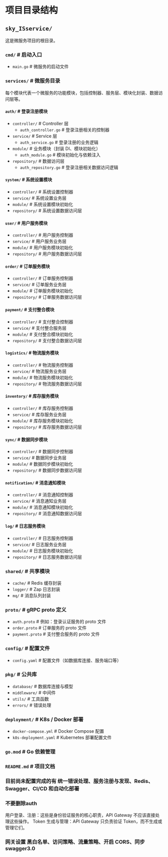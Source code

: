 # 项目目录结构

## `sky_ISservice/`
这是微服务项目的根目录。

### `cmd/`                # 启动入口
- `main.go`               # 微服务的启动文件

### `services/`           # 微服务目录
每个模块代表一个微服务的功能模块，包括控制器、服务层、模块化封装、数据访问层等。

#### `auth/`              # 登录注册模块
- `controller/`           # Controller 层
    - `auth_controller.go`  # 登录注册相关的控制器
- `service/`              # Service 层
    - `auth_service.go`     # 登录注册的业务逻辑
- `module/`               # 业务模块（封装 DI、模块初始化）
    - `auth_module.go`      # 模块初始化与依赖注入
- `repository/`           # 数据访问层
    - `auth_repository.go`  # 登录注册相关数据访问逻辑

#### `system/`             # 系统设置模块
- `controller/`           # 系统设置控制器
- `service/`              # 系统设置业务层
- `module/`               # 系统设置模块初始化
- `repository/`           # 系统设置数据访问层

#### `user/`               # 用户服务模块
- `controller/`           # 用户服务控制器
- `service/`              # 用户服务业务层
- `module/`               # 用户服务模块初始化
- `repository/`           # 用户服务数据访问层

#### `order/`              # 订单服务模块
- `controller/`           # 订单服务控制器
- `service/`              # 订单服务业务层
- `module/`               # 订单服务模块初始化
- `repository/`           # 订单服务数据访问层

#### `payment/`            # 支付整合模块
- `controller/`           # 支付整合控制器
- `service/`              # 支付整合服务层
- `module/`               # 支付整合模块初始化
- `repository/`           # 支付整合数据访问层

#### `logistics/`          # 物流服务模块
- `controller/`           # 物流服务控制器
- `service/`              # 物流服务业务层
- `module/`               # 物流服务模块初始化
- `repository/`           # 物流服务数据访问层

#### `inventory/`          # 库存服务模块
- `controller/`           # 库存服务控制器
- `service/`              # 库存服务业务层
- `module/`               # 库存服务模块初始化
- `repository/`           # 库存服务数据访问层

#### `sync/`               # 数据同步模块
- `controller/`           # 数据同步控制器
- `service/`              # 数据同步业务层
- `module/`               # 数据同步模块初始化
- `repository/`           # 数据同步数据访问层

#### `notification/`       # 消息通知模块
- `controller/`           # 消息通知控制器
- `service/`              # 消息通知业务层
- `module/`               # 消息通知模块初始化
- `repository/`           # 消息通知数据访问层

#### `log/`                # 日志服务模块
- `controller/`           # 日志服务控制器
- `service/`              # 日志服务业务层
- `module/`               # 日志服务模块初始化
- `repository/`           # 日志服务数据访问层

### `shared/`             # 共享模块
- `cache/`                # Redis 缓存封装
- `logger/`               # Zap 日志封装
- `mq/`                   # 消息队列封装

### `proto/`              # gRPC proto 定义
- `auth.proto`            # 例如：登录认证服务的 proto 文件
- `order.proto`           # 订单服务的 proto 文件
- `payment.proto`         # 支付整合服务的 proto 文件

### `config/`             # 配置文件
- `config.yaml`           # 配置文件（如数据库连接、服务端口等）

### `pkg/`                # 公共库
- `database/`             # 数据库连接与模型
- `middleware/`           # 中间件
- `utils/`                # 工具函数
- `errors/`               # 错误处理

### `deployment/`         # K8s / Docker 部署
- `docker-compose.yml`    # Docker Compose 配置
- `k8s-deployment.yaml`   # Kubernetes 部署配置文件

### `go.mod`              # Go 依赖管理

### `README.md`           # 项目文档


### 目前尚未配置完成的有 统一错误处理、服务注册与发现、Redis、Swagger、CI/CD 和自动化部署

### 不要删除auth
用户登录、注册：这些是身份验证服务的核心职责，API Gateway 不应该直接处理这些操作。
Token 生成与管理：API Gateway 只负责验证 Token，而不生成或管理它们。

### 网关设置 黑白名单、访问策略、流量策略、开启 CORS、同步 swagger3.0
